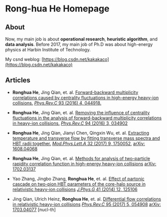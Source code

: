 # Rong-hua He Homepage


## About
Now, my main job is about **operational research**, **heuristic algorithm**, and **data analysis**. Before 2017, my main job of Ph.D was about high-energy physics at Harbin Institute of Technology.

My csnd weblog: [https://blog.csdn.net/kakakaco](https://blog.csdn.net/kakakaco)

## Articles

* **Ronghua He**,  Jing Qian, et. al.  <u>Forward-backward multiplicity correlations caused by centrality fluctuations in high-energy heavy-ion collisions.</u>  [*Phys.Rev.C* 93 (2016) 4, 044918.](10.1103/PhysRevC.93.044918)

* **Ronghua He**,  Jing Qian, et. al. <u>Removing the influence of centrality fluctuations in the analysis of forward-backward multiplicity correlations in heavy-ion collisions.</u> [*Phys.Rev.C* 94 (2016) 3, 034902](10.1103/PhysRevC.94.034902)

* **Ronghua He**, Jing Qian, Jianyi Chen, Qingxin Wu, et. al. <u>Extracting temperature and transverse flow by fitting transverse mass spectra and HBT radii together.</u> [*Mod.Phys.Lett.A* 32 (2017) 9, 1750052](10.1142/S0217732317500523),  [arXiv: 1608.04068](https://arxiv.org/abs/1608.04068)

* **Ronghua He**,  Jing Qian, et. al. <u>Methods for analysis of two-particle rapidity correlation function in high-energy heavy-ion collisions</u> [arXiv: 1702.03137](https://arxiv.org/abs/1702.03137)
  
* Yao Zhang, Jingbo Zhang, **Ronghua He**, et. al.  <u>Effect of partonic cascade on two-pion HBT parameters of the core-halo source in relativistic heavy-ion collisions</u>
[*J.Phys.G* 41 (2014) 12, 125106](10.1088/0954-3899/41/12/125106)

* Jing Qian, Ulrich Heinz, **Ronghua He**, et. al. <u>Differential flow correlations in relativistic heavy-ion collisions</u> [*Phys.Rev.C* 95 (2017) 5, 054908](10.1103/PhysRevC.95.054908) [arXiv: 1703.04077](https://arxiv.org/abs/1703.04077) [nucl-th]


